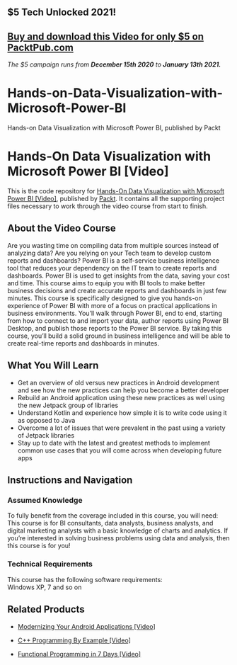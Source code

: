## $5 Tech Unlocked 2021!
[Buy and download this Video for only $5 on PacktPub.com](https://www.packtpub.com/product/hands-on-data-visualization-with-microsoft-power-bi-video/9781789805185)
-----
*The $5 campaign         runs from __December 15th 2020__ to __January 13th 2021.__*

# Hands-on-Data-Visualization-with-Microsoft-Power-BI
Hands-on Data Visualization with Microsoft Power BI, published by Packt
# Hands-On Data Visualization with Microsoft Power BI [Video]
This is the code repository for [Hands-On Data Visualization with Microsoft Power BI [Video]](https://www.packtpub.com/big-data-and-business-intelligence/hands-data-visualization-microsoft-power-bi-video?utm_source=github&utm_medium=repository&utm_campaign=9781789805185), published by [Packt](https://www.packtpub.com/?utm_source=github). It contains all the supporting project files necessary to work through the video course from start to finish.
## About the Video Course
Are you wasting time on compiling data from multiple sources instead of analyzing data? Are you relying on your Tech team to develop custom reports and dashboards? Power BI is a self-service business intelligence tool that reduces your dependency on the IT team to create reports and dashboards. Power BI is used to get insights from the data, saving your cost and time. 
This course aims to equip you with BI tools to make better business decisions and create accurate reports and dashboards in just few minutes. This course is specifically designed to give you hands-on experience of Power BI with more of a focus on practical applications in business environments. You’ll walk through Power BI, end to end, starting from how to connect to and import your data, author reports using Power BI Desktop, and publish those reports to the Power BI service. 
By taking this course, you’ll build a solid ground in business intelligence and will be able to create real-time reports and dashboards in minutes.

<H2>What You Will Learn</H2>
<DIV class=book-info-will-learn-text>
<UL>
<LI>Get an overview of old versus new practices in Android development and see how the new practices can help you become a better developer 
<LI>Rebuild an Android application using these new practices as well using the new Jetpack group of libraries 
<LI>Understand Kotlin and experience how simple it is to write code using it as opposed to Java 
<LI>Overcome a lot of issues that were prevalent in the past using a variety of Jetpack libraries 
<LI>Stay up to date with the latest and greatest methods to implement common use cases that you will come across when developing future apps </LI></UL></DIV>

## Instructions and Navigation
### Assumed Knowledge
To fully benefit from the coverage included in this course, you will need:<br/>
This course is for BI consultants, data analysts, business analysts, and digital marketing analysts with a basic knowledge of charts and analytics. If you’re interested in solving business problems using data and analysis, then this course is for you!	
### Technical Requirements
This course has the following software requirements:<br/>
Windows XP, 7 and so on

## Related Products
* [Modernizing Your Android Applications [Video]](https://www.packtpub.com/application-development/modernizing-your-android-applications-video?utm_source=github&utm_medium=repository&utm_campaign=9781789950502)

* [C++ Programming By Example [Video]](https://www.packtpub.com/application-development/c-programming-example-video?utm_source=github&utm_medium=repository&utm_campaign=9781788395595)

* [Functional Programming in 7 Days [Video]](https://www.packtpub.com/application-development/functional-programming-7-days-video?utm_source=github&utm_medium=repository&utm_campaign=9781788990295)

